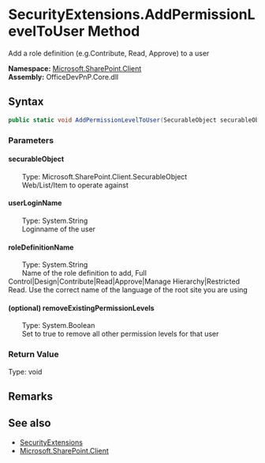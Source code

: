 # SecurityExtensions.AddPermissionLevelToUser Method  
 Add a role definition (e.g.Contribute, Read, Approve) to a user   

**Namespace:** [Microsoft.SharePoint.Client](Microsoft.SharePoint.Client.md)  
**Assembly:** OfficeDevPnP.Core.dll  
## Syntax
```C#
public static void AddPermissionLevelToUser(SecurableObject securableObject, String userLoginName, String roleDefinitionName, Boolean removeExistingPermissionLevels)
```
### Parameters
#### securableObject  
&emsp;&emsp;Type: Microsoft.SharePoint.Client.SecurableObject  
&emsp;&emsp;Web/List/Item to operate against  

  

#### userLoginName  
&emsp;&emsp;Type: System.String  
&emsp;&emsp;Loginname of the user  

  

#### roleDefinitionName  
&emsp;&emsp;Type: System.String  
&emsp;&emsp;Name of the role definition to add, Full Control|Design|Contribute|Read|Approve|Manage Hierarchy|Restricted Read. Use the correct name of the language of the root site you are using  

  

#### (optional) removeExistingPermissionLevels  
&emsp;&emsp;Type: System.Boolean  
&emsp;&emsp;Set to true to remove all other permission levels for that user  

  

### Return Value
Type: void  

## Remarks
  
## See also
- [SecurityExtensions](Microsoft.SharePoint.Client.SecurityExtensions.md) 
- [Microsoft.SharePoint.Client](Microsoft.SharePoint.Client.md) 
